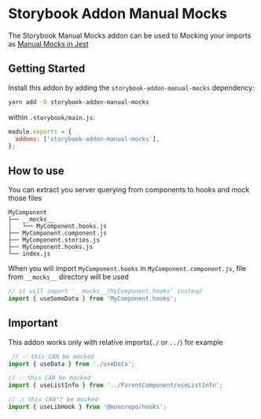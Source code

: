 # Storybook Addon Manual Mocks
The Storybook Manual Mocks addon can be used to Mocking your imports as [Manual Mocks in Jest](https://jestjs.io/docs/manual-mocks)

## Getting Started

Install this addon by adding the `storybook-addon-manual-mocks` dependency:

```sh
yarn add -D storybook-addon-manual-mocks
```

within `.storybook/main.js`:

```js
module.exports = {
  addons: ['storybook-addon-manual-mocks'],
};
```


## How to use


You can extract you server querying from components to hooks and mock those files

```
MyComponent
├── __mocks__
│   └── MyComponent.hooks.js
├── MyComponent.component.js
├── MyComponent.stories.js
├── MyComponent.hooks.js
└── index.js
```


When you will import `MyComponent.hooks` in `MyComponent.component.js`, file from `__mocks__` directory will be used

```js
// it will import '__mocks__/MyComponent.hooks' instead
import { useSomeData } from 'MyComponent.hooks';
```


## Important

This addon works only with relative imports(`./` or `../`) for example
```js
 // ✅ this CAN be mocked
import { useData } from './useData';

// ✅ this CAN be mocked
import { useListInfo } from '../ParentComponent/useListInfo';

// ⚠️ this CAN'T be mocked
import { useLibHook } from '@monorepo/hooks';
```
